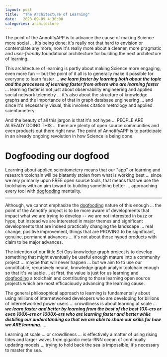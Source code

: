 ```yaml
---
layout: post
title:  "The Architecture of Learning"
date:   2023-09-09 4:30:00
categories: architecture
---
```



The point of the AnnotifyAPP is to advance the cause of making Science more social ... it's being done; it's really not that hard to envision or contemplate any more; now it's really more about a cleaner, more pragmatic and *user-friendly* foundational architecture for building the next architecture of learning.

This architecture of learning is partly about making Science more engaging, even more fun -- but the point of it all is to generally make it possible for everyone to learn faster ... ***we learn faster by learning both about the topic and the processes of learning faster from others who are learning faster*** ... learning faster is not just about observability engineering and applied social network telemetry ... it's also about the structure of knowledge graphs and the importance of that in graph database engineering ... and since it's necessarily visual, this involves citation metrology and applied scientometery.

And the beauty of all this jargon is that it's not hype ... PEOPLE ARE ALREADY DOING THIS ... there are plenty of open source communities and even products out there right now.  The point of AnnotifyAPP is to participate in an already ongoing revolution in how Science is being done.

# Dogfooding our dogfood

Learning about applied scientometery means that our "app" or learning and research toolchain will be blatantly stolen from what is working best ... since we rely primarily upon FREE open source tools, that means that we use the toolchains with an aim toward to building something better ... approaching every tool with [dogfooding](https://en.wikipedia.org/wiki/Eating_your_own_dog_food) mentality.

----------------------------

Although, we cannot emphasize the [dogfooding](https://en.wikipedia.org/wiki/Eating_your_own_dog_food) nature of this enough ... the point of the Annotify project is to be more aware of developments that impact what we are trying to develop -- we are not interested in buzz or hype, but instead we are interested in major themes and significant developments that are indeed practically changing the landscape ... real change, positive improvement, things that are PROVING to be significant, genuine, permanent advances ... it's not about those hyped products with claim to be major advances.

The intention of our little Sci Ops knowledge graph project is to develop something that might eventually be useful enough mature into a community project ... maybe that will never happen ... but we aim to to use our annotifiable, recursively neural, knowledge graph analyic toolchain enough so that it's valuable ... at first, the value is just for us learning and [dogfooding](https://en.wikipedia.org/wiki/Eating_your_own_dog_food)  a toolchain and contributing to those learning open source projects which are most efficaciously advancing the learning cause.

The general philosophical approach to learning is fundamentally about using millions of internetworked developers who are developing for billions of internetworked power users ... crowdliness is about learning at scale ... ***we learn faster and better by learning from the best of the best 10X-ers or even 100X-ers or 1000X-ers who are learning faster and better while distilling our understanding so that we are able to share our skills for how we ARE learning.*** ... 

Learning at scale ... or crowdliness ... is effectively a matter of using rising tides and larger waves from gigantic meta-RNN ocean of continually updating models ... trying to hold back the sea is impossible; it's necessary to master the sea.

